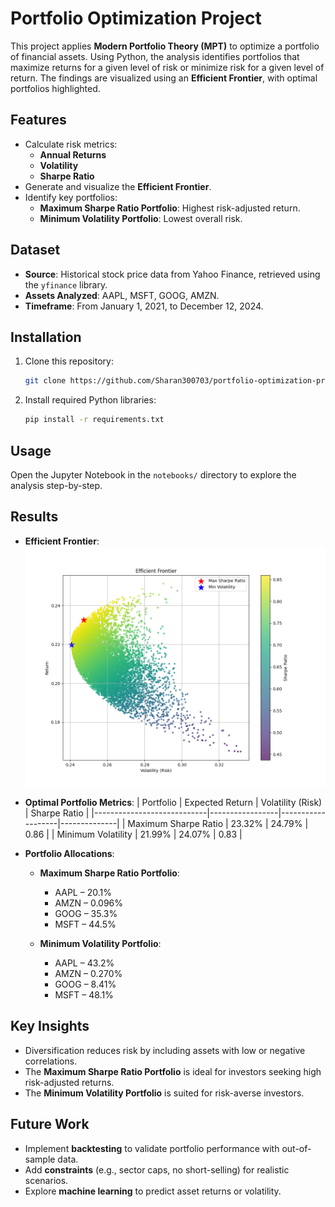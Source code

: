 # Portfolio Optimization Project

This project applies **Modern Portfolio Theory (MPT)** to optimize a portfolio of financial assets. Using Python, the analysis identifies portfolios that maximize returns for a given level of risk or minimize risk for a given level of return. The findings are visualized using an **Efficient Frontier**, with optimal portfolios highlighted.

## Features
- Calculate risk metrics:
  - **Annual Returns**
  - **Volatility**
  - **Sharpe Ratio**
- Generate and visualize the **Efficient Frontier**.
- Identify key portfolios:
  - **Maximum Sharpe Ratio Portfolio**: Highest risk-adjusted return.
  - **Minimum Volatility Portfolio**: Lowest overall risk.

## Dataset
- **Source**: Historical stock price data from Yahoo Finance, retrieved using the `yfinance` library.
- **Assets Analyzed**: AAPL, MSFT, GOOG, AMZN.
- **Timeframe**: From January 1, 2021, to December 12, 2024.

## Installation
1. Clone this repository:
   ```bash
   git clone https://github.com/Sharan300703/portfolio-optimization-project.git
   ```
2. Install required Python libraries:
   ```bash
   pip install -r requirements.txt
   ```

## Usage
Open the Jupyter Notebook in the `notebooks/` directory to explore the analysis step-by-step.

## Results
- **Efficient Frontier**:
  ![Efficient Frontier](visuals/efficient_frontier.png)

- **Optimal Portfolio Metrics**:
  | Portfolio                  | Expected Return | Volatility (Risk) | Sharpe Ratio |
  |----------------------------|-----------------|-------------------|--------------|
  | Maximum Sharpe Ratio       |     23.32%      |      24.79%       |     0.86     |
  | Minimum Volatility         |     21.99%      |      24.07%       |     0.83     |

- **Portfolio Allocations**:
  - **Maximum Sharpe Ratio Portfolio**:
      -  AAPL – 20.1%
      -  AMZN – 0.096%
      -  GOOG – 35.3%
      -  MSFT – 44.5%

  - **Minimum Volatility Portfolio**:
      -  AAPL – 43.2%
      -  AMZN – 0.270%
      -  GOOG – 8.41%
      -  MSFT – 48.1%


## Key Insights
- Diversification reduces risk by including assets with low or negative correlations.
- The **Maximum Sharpe Ratio Portfolio** is ideal for investors seeking high risk-adjusted returns.
- The **Minimum Volatility Portfolio** is suited for risk-averse investors.

## Future Work
- Implement **backtesting** to validate portfolio performance with out-of-sample data.
- Add **constraints** (e.g., sector caps, no short-selling) for realistic scenarios.
- Explore **machine learning** to predict asset returns or volatility.
